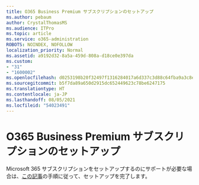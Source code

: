 ```yaml
---
title: O365 Business Premium サブスクリプションのセットアップ
ms.author: pebaum
author: CrystalThomasMS
ms.audience: ITPro
ms.topic: article
ms.service: o365-administration
ROBOTS: NOINDEX, NOFOLLOW
localization_priority: Normal
ms.assetid: a9192d32-8a5a-459d-808a-d18ce0e397da
ms.custom:
- "31"
- "1600002"
ms.openlocfilehash: d0253198b20f32497f1316284017a6d337c3d88c64fba9a3c8e05c0057b655d7
ms.sourcegitcommit: b5f7da89a650d2915dc652449623c78be6247175
ms.translationtype: HT
ms.contentlocale: ja-JP
ms.lasthandoff: 08/05/2021
ms.locfileid: "54023491"
---
```

# <a name="setting-up-your-o365-business-premium-subscription"></a>O365 Business Premium サブスクリプションのセットアップ

Microsoft 365 サブスクリプションをセットアップするのにサポートが必要な場合は、[この記事](https://docs.microsoft.com/microsoft-365/admin/setup/setup?view=o365-worldwide&tabs=BusPremium)の手順に従って、セットアップを完了します。
  